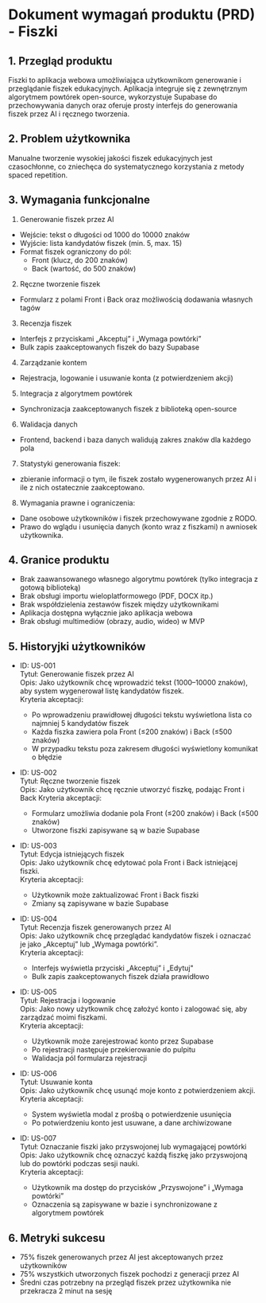 # Dokument wymagań produktu (PRD) - Fiszki

## 1. Przegląd produktu
Fiszki to aplikacja webowa umożliwiająca użytkownikom generowanie i przeglądanie fiszek edukacyjnych. Aplikacja integruje się z zewnętrznym algorytmem powtórek open-source, wykorzystuje Supabase do przechowywania danych oraz oferuje prosty interfejs do generowania fiszek przez AI i ręcznego tworzenia.

## 2. Problem użytkownika
Manualne tworzenie wysokiej jakości fiszek edukacyjnych jest czasochłonne, co zniechęca do systematycznego korzystania z metody spaced repetition.

## 3. Wymagania funkcjonalne
1. Generowanie fiszek przez AI
  - Wejście: tekst o długości od 1000 do 10000 znaków
  - Wyjście: lista kandydatów fiszek (min. 5, max. 15)
  - Format fiszek ograniczony do pól:
    - Front (klucz, do 200 znaków)
    - Back (wartość, do 500 znaków)

2. Ręczne tworzenie fiszek
  - Formularz z polami Front i Back oraz możliwością dodawania własnych tagów

3. Recenzja fiszek
  - Interfejs z przyciskami „Akceptuj” i „Wymaga powtórki”
  - Bulk zapis zaakceptowanych fiszek do bazy Supabase

4. Zarządzanie kontem
  - Rejestracja, logowanie i usuwanie konta (z potwierdzeniem akcji)

5. Integracja z algorytmem powtórek
  - Synchronizacja zaakceptowanych fiszek z biblioteką open-source

6. Walidacja danych
  - Frontend, backend i baza danych walidują zakres znaków dla każdego pola

7. Statystyki generowania fiszek:
  - zbieranie informacji o tym, ile fiszek zostało wygenerowanych przez AI i ile z nich ostatecznie zaakceptowano.

8. Wymagania prawne i ograniczenia:
  - Dane osobowe użytkowników i fiszek przechowywane zgodnie z RODO.
  - Prawo do wglądu i usunięcia danych (konto wraz z fiszkami) n awniosek użytkownika.

## 4. Granice produktu
- Brak zaawansowanego własnego algorytmu powtórek (tylko integracja z gotową biblioteką)
- Brak obsługi importu wieloplatformowego (PDF, DOCX itp.)
- Brak współdzielenia zestawów fiszek między użytkownikami
- Aplikacja dostępna wyłącznie jako aplikacja webowa
- Brak obsługi multimediów (obrazy, audio, wideo) w MVP

## 5. Historyjki użytkowników

- ID: US-001  
  Tytuł: Generowanie fiszek przez AI  
  Opis: Jako użytkownik chcę wprowadzić tekst (1000–10000 znaków), aby system wygenerował listę kandydatów fiszek.  
  Kryteria akceptacji:  
  - Po wprowadzeniu prawidłowej długości tekstu wyświetlona lista co najmniej 5 kandydatów fiszek  
  - Każda fiszka zawiera pola Front (≤200 znaków) i Back (≤500 znaków)  
  - W przypadku tekstu poza zakresem długości wyświetlony komunikat o błędzie

- ID: US-002  
  Tytuł: Ręczne tworzenie fiszek  
  Opis: Jako użytkownik chcę ręcznie utworzyć fiszkę, podając Front i Back
  Kryteria akceptacji:  
  - Formularz umożliwia dodanie pola Front (≤200 znaków) i Back (≤500 znaków)
  - Utworzone fiszki zapisywane są w bazie Supabase

- ID: US-003  
  Tytuł: Edycja istniejących fiszek  
  Opis: Jako użytkownik chcę edytować pola Front i Back istniejącej fiszki.  
  Kryteria akceptacji:  
  - Użytkownik może zaktualizować Front i Back fiszki  
  - Zmiany są zapisywane w bazie Supabase

- ID: US-004  
  Tytuł: Recenzja fiszek generowanych przez AI  
  Opis: Jako użytkownik chcę przeglądać kandydatów fiszek i oznaczać je jako „Akceptuj” lub „Wymaga powtórki”.  
  Kryteria akceptacji:  
  - Interfejs wyświetla przyciski „Akceptuj” i „Edytuj"  
  - Bulk zapis zaakceptowanych fiszek działa prawidłowo

- ID: US-005  
  Tytuł: Rejestracja i logowanie  
  Opis: Jako nowy użytkownik chcę założyć konto i zalogować się, aby zarządzać moimi fiszkami.  
  Kryteria akceptacji:  
  - Użytkownik może zarejestrować konto przez Supabase  
  - Po rejestracji następuje przekierowanie do pulpitu  
  - Walidacja pól formularza rejestracji

- ID: US-006  
  Tytuł: Usuwanie konta  
  Opis: Jako użytkownik chcę usunąć moje konto z potwierdzeniem akcji.  
  Kryteria akceptacji:  
  - System wyświetla modal z prośbą o potwierdzenie usunięcia  
  - Po potwierdzeniu konto jest usuwane, a dane archiwizowane

- ID: US-007  
  Tytuł: Oznaczanie fiszki jako przyswojonej lub wymagającej powtórki  
  Opis: Jako użytkownik chcę oznaczyć każdą fiszkę jako przyswojoną lub do powtórki podczas sesji nauki.  
  Kryteria akceptacji:  
  - Użytkownik ma dostęp do przycisków „Przyswojone” i „Wymaga powtórki”  
  - Oznaczenia są zapisywane w bazie i synchronizowane z algorytmem powtórek

## 6. Metryki sukcesu
- 75% fiszek generowanych przez AI jest akceptowanych przez użytkowników  
- 75% wszystkich utworzonych fiszek pochodzi z generacji przez AI  
- Średni czas potrzebny na przegląd fiszek przez użytkownika nie przekracza 2 minut na sesję
